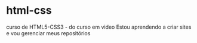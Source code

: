 # html-css
 curso de HTML5-CSS3 - do curso em video
 Estou aprendendo a criar sites e vou gerenciar meus repositórios 

